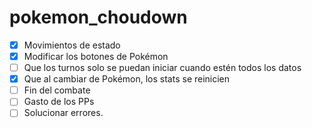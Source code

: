 # pokemon_choudown

- [x] Movimientos de estado
- [x] Modificar los botones de Pokémon 
- [ ] Que los turnos solo se puedan iniciar cuando estén todos los datos
- [x] Que al cambiar de Pokémon, los stats se reinicien
- [ ] Fin del combate
- [ ] Gasto de los PPs
- [ ] Solucionar errores.
